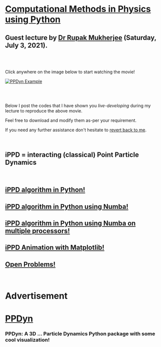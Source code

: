 # [Computational Methods in Physics using Python](https://comppy.iiita.ac.in/)

## Guest lecture by [Dr Rupak Mukherjee](https://github.com/RupakMukherjee) (Saturday, July 3, 2021).


<br/><br/>

Click anywhere on the image below to start watching the movie!

[![PPDyn Example](http://img.youtube.com/vi/qvQRUX-rSrQ/0.jpg)](https://www.youtube.com/embed/qvQRUX-rSrQ)

<br/><br/>

Below I post the codes that I have shown you *live-developing* during my lecture to reproduce the above movie. 

Feel free to download and modify them as-per your requirement. 

If you need any further assistance don't hesitate to [revert back to me](mailto:rupakm@princeton.edu).

<br/>

## iPPD = interacting (classical) Point Particle Dynamics

<br/>

## [iPPD algorithm in Python!](verlet.md)

## [iPPD algorithm in Python using Numba!](verlet_numba.md)

## [iPPD algorithm in Python using Numba on multiple processors!](verlet_numba_parallel.md)

## [iPPD Animation with Matplotlib!](verlet_animate.md)

## [Open Problems!](open-problems.md)

<br/>

# Advertisement

# [PPDyn](https://pypi.org/project/PPDyn/)

### PPDyn: A 3D ... Particle Dynamics Python package with some cool visualization!

<br/><br/>
